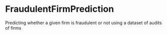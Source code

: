 # FraudulentFirmPrediction
Predicting whether a given firm is fraudulent or not using  a dataset of audits of firms
